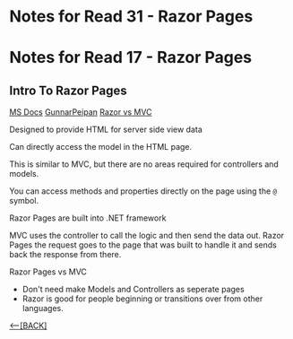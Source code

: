 # Notes for Read 31 - Razor Pages

# Notes for Read 17 - Razor Pages

## Intro To Razor Pages

[MS Docs](https://docs.microsoft.com/en-us/aspnet/core/razor-pages/?view=aspnetcore-2.2&tabs=visual-studio)
[GunnarPeipan](https://gunnarpeipman.com/aspnet-core-razor-pages/)
[Razor vs MVC](https://jonhilton.net/razor-pages-or-mvc-a-quick-comparison/)



Designed to provide HTML for server side view data

Can directly access the model in the HTML page.

This is similar to MVC, but there are no areas required for controllers and models.

You can access methods and properties directly on the page using the `@` symbol.

Razor Pages are built into .NET framework

MVC uses the controller to call the logic and then send the data out.  Razor Pages the request goes to the page that was built to handle it 
and sends back the response from there.

Razor Pages vs MVC
+ Don't need make Models and Controllers as seperate pages
+ Razor is good for people beginning or transitions over from other languages.

[&lt;--&#91;BACK&#93;](/README.md)
